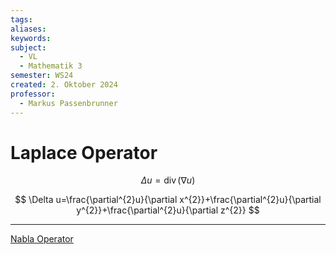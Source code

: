 ```yaml
---
tags: 
aliases: 
keywords: 
subject:
  - VL
  - Mathematik 3
semester: WS24
created: 2. Oktober 2024
professor:
  - Markus Passenbrunner
---
```

 

# Laplace Operator

$$
\Delta u = \operatorname{div} (\nabla u)
$$

$$
\Delta u=\frac{\partial^{2}u}{\partial x^{2}}+\frac{\partial^{2}u}{\partial y^{2}}+\frac{\partial^{2}u}{\partial z^{2}}
$$



---

[Nabla Operator](Nabla%20Operator.md)